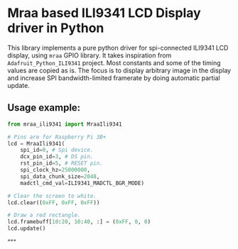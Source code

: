 # Mraa based ILI9341 LCD Display driver in Python

This library implements a pure python driver for spi-connected ILI9341 LCD
display, using `mraa` GPIO library. It takes inspiration from
`Adafruit_Python_ILI9341` project. Most constants and some of the timing
values are copied as is. The focus is to display arbitrary image in the
display and increase SPI bandwidth-limited framerate by doing automatic
partial update.


## Usage example:

```python
from mraa_ili9341 import MraaIli9341

# Pins are for Raspberry Pi 3B+
lcd = MraaIli9341(
    spi_id=0, # Spi device.
    dcx_pin_id=3, # DS pin.
    rst_pin_id=5, # RESET pin.
    spi_clock_hz=25000000,
    spi_data_chunk_size=2048,
    madctl_cmd_val=ILI9341_MADCTL_BGR_MODE)

# Clear the screen to white.
lcd.clear((0xFF, 0xFF, 0xFF))

# Draw a red rectangle.
lcd.framebuff[10:20, 10:40, :] = (0xFF, 0, 0)
lcd.update()
```

"""
